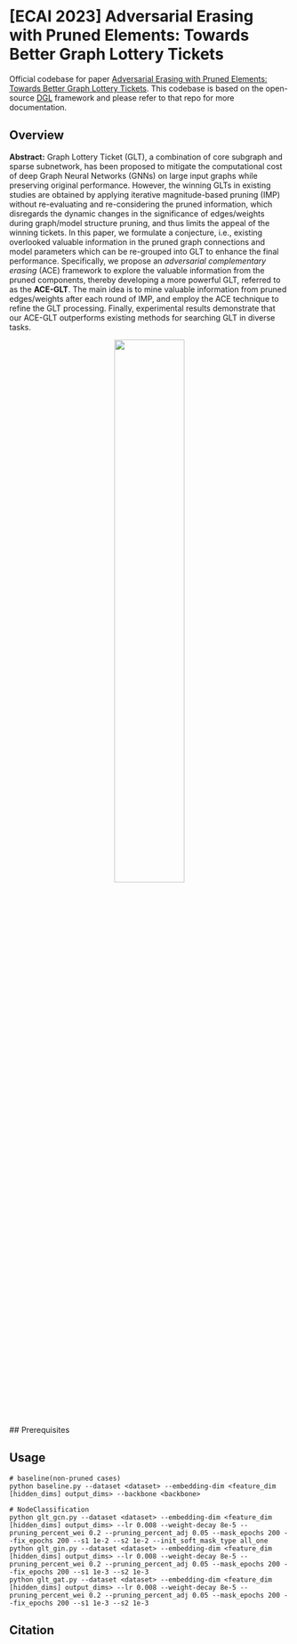 # [ECAI 2023] Adversarial Erasing with Pruned Elements: Towards Better Graph Lottery Tickets
Official codebase for paper [Adversarial Erasing with Pruned Elements: Towards Better Graph Lottery Tickets](https://arxiv.org/abs/xxx.xxxx). This codebase is based on the open-source [DGL](https://docs.dgl.ai/) framework and please refer to that repo for more documentation.

## Overview
**Abstract:**
Graph Lottery Ticket (GLT), a combination of core subgraph and sparse subnetwork, has been proposed to mitigate the computational cost of deep Graph Neural Networks (GNNs) on large input graphs while preserving original performance.
However, the winning GLTs in existing studies are obtained by applying iterative magnitude-based pruning (IMP) without re-evaluating and re-considering the pruned information, which disregards the dynamic changes in the significance of edges/weights during graph/model structure pruning, and thus limits the appeal of the winning tickets. 
In this paper, we formulate a conjecture, i.e., existing overlooked valuable information in the pruned graph connections and model parameters which can be re-grouped into GLT to enhance the final performance.
Specifically, we propose an *adversarial complementary erasing* (ACE) framework to explore the valuable information from the pruned components, thereby developing a more powerful GLT, referred to as the **ACE-GLT**. The main idea is to mine valuable information from pruned edges/weights after each round of IMP, and employ the ACE technique to refine the GLT processing. Finally, experimental results demonstrate that our ACE-GLT outperforms existing methods for searching GLT in diverse tasks.
<div align="center">
<img src="htt" width="50%">
</div>
## Prerequisites


## Usage
```
# baseline(non-pruned cases)
python baseline.py --dataset <dataset> --embedding-dim <feature_dim [hidden_dims] output_dims> --backbone <backbone>

# NodeClassification
python glt_gcn.py --dataset <dataset> --embedding-dim <feature_dim [hidden_dims] output_dims> --lr 0.008 --weight-decay 8e-5 --pruning_percent_wei 0.2 --pruning_percent_adj 0.05 --mask_epochs 200 --fix_epochs 200 --s1 1e-2 --s2 1e-2 --init_soft_mask_type all_one
python glt_gin.py --dataset <dataset> --embedding-dim <feature_dim [hidden_dims] output_dims> --lr 0.008 --weight-decay 8e-5 --pruning_percent_wei 0.2 --pruning_percent_adj 0.05 --mask_epochs 200 --fix_epochs 200 --s1 1e-3 --s2 1e-3
python glt_gat.py --dataset <dataset> --embedding-dim <feature_dim [hidden_dims] output_dims> --lr 0.008 --weight-decay 8e-5 --pruning_percent_wei 0.2 --pruning_percent_adj 0.05 --mask_epochs 200 --fix_epochs 200 --s1 1e-3 --s2 1e-3

```

## Citation


